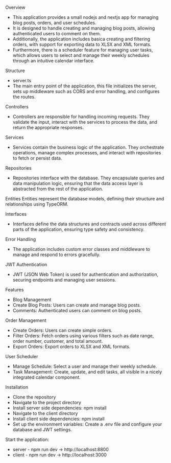 Overview
- This application provides a small nodejs and nextjs app for managing blog posts, orders, and user schedules.
- It is designed to handle creating and managing blog posts, allowing authenticated users to comment on them.
- Additionally, the application includes basica creating and filtering orders, with support for exporting data to XLSX and XML formats.
- Furthermore, there is a scheduler feature for managing user tasks, which allows users to select and manage their weekly schedules through an intuitive calendar interface.

Structure
- server.ts
- The main entry point of the application, this file initializes the server, sets up middleware such as CORS and error handling, and configures the routes.

Controllers
- Controllers are responsible for handling incoming requests. They validate the input, interact with the services to process the data, and return the appropriate responses.

Services
- Services contain the business logic of the application. They orchestrate operations, manage complex processes, and interact with repositories to fetch or persist data.

Repositories
- Repositories interface with the database. They encapsulate queries and data manipulation logic, ensuring that the data access layer is abstracted from the rest of the application.

Entities
Entities represent the database models, defining their structure and relationships using TypeORM.

Interfaces
- Interfaces define the data structures and contracts used across different parts of the application, ensuring type safety and consistency.

Error Handling
- The application includes custom error classes and middleware to manage and respond to errors gracefully.

JWT Authentication
- JWT (JSON Web Token) is used for authentication and authorization, securing endpoints and managing user sessions.

Features
- Blog Management
- Create Blog Posts: Users can create and manage blog posts.
- Comments: Authenticated users can comment on blog posts.

Order Management
- Create Orders: Users can create simple orders.
- Filter Orders: Fetch orders using various filters such as date range, order number, customer, and total amount.
- Export Orders: Export orders to XLSX and XML formats.

User Scheduler
- Manage Schedule: Select a user and manage their weekly schedule.
- Task Management: Create, update, and edit tasks, all visible in a nicely integrated calendar component.

Installation
- Clone the repository
- Navigate to the project directory
- Install server side dependencies: npm install
- Navigate to the client directory
- Install client side dependencies: npm install
- Set up the environment variables: Create a .env file and configure your database and JWT settings.

Start the application:
- server - npm run dev -> http://localhost:8800
- client - npm run dev -> http://localhost:3000
